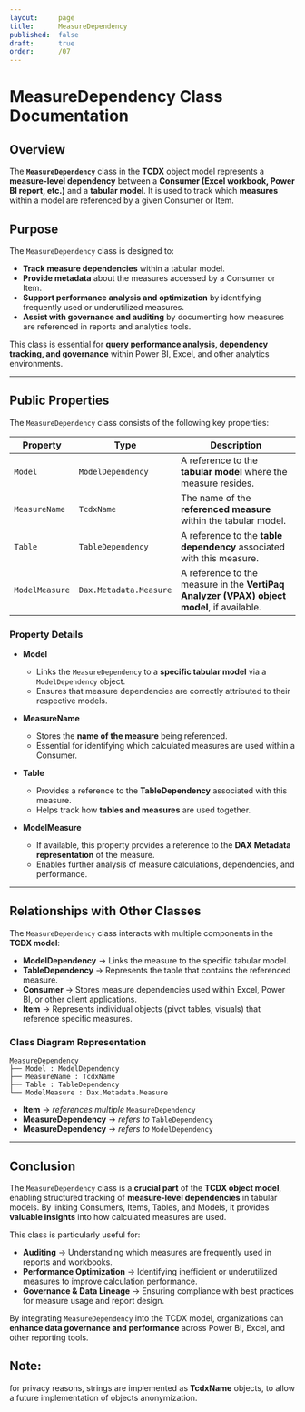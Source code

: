 ```yaml
---
layout:     page
title:      MeasureDependency
published:  false
draft:      true
order:      /07
---
```


# **MeasureDependency Class Documentation**

## **Overview**
The **`MeasureDependency`** class in the **TCDX** object model represents a **measure-level dependency** between a **Consumer (Excel workbook, Power BI report, etc.)** and a **tabular model**. It is used to track which **measures** within a model are referenced by a given Consumer or Item.

## **Purpose**
The `MeasureDependency` class is designed to:
- **Track measure dependencies** within a tabular model.
- **Provide metadata** about the measures accessed by a Consumer or Item.
- **Support performance analysis and optimization** by identifying frequently used or underutilized measures.
- **Assist with governance and auditing** by documenting how measures are referenced in reports and analytics tools.

This class is essential for **query performance analysis, dependency tracking, and governance** within Power BI, Excel, and other analytics environments.

---

## **Public Properties**
The `MeasureDependency` class consists of the following key properties:

| **Property**    | **Type**                | **Description**  |
|----------------|------------------------|------------------|
| `Model`       | `ModelDependency`       | A reference to the **tabular model** where the measure resides. |
| `MeasureName` | `TcdxName`              | The name of the **referenced measure** within the tabular model. |
| `Table`       | `TableDependency`       | A reference to the **table dependency** associated with this measure. |
| `ModelMeasure` | `Dax.Metadata.Measure`  | A reference to the measure in the **VertiPaq Analyzer (VPAX) object model**, if available. |

### **Property Details**
- **Model**  
  - Links the `MeasureDependency` to a **specific tabular model** via a `ModelDependency` object.
  - Ensures that measure dependencies are correctly attributed to their respective models.

- **MeasureName**  
  - Stores the **name of the measure** being referenced.
  - Essential for identifying which calculated measures are used within a Consumer.

- **Table**  
  - Provides a reference to the **TableDependency** associated with this measure.
  - Helps track how **tables and measures** are used together.

- **ModelMeasure**  
  - If available, this property provides a reference to the **DAX Metadata representation** of the measure.
  - Enables further analysis of measure calculations, dependencies, and performance.

---

## **Relationships with Other Classes**
The `MeasureDependency` class interacts with multiple components in the **TCDX model**:

- **ModelDependency** → Links the measure to the specific tabular model.
- **TableDependency** → Represents the table that contains the referenced measure.
- **Consumer** → Stores measure dependencies used within Excel, Power BI, or other client applications.
- **Item** → Represents individual objects (pivot tables, visuals) that reference specific measures.

### **Class Diagram Representation**
```
MeasureDependency
├── Model : ModelDependency
├── MeasureName : TcdxName
├── Table : TableDependency
└── ModelMeasure : Dax.Metadata.Measure
```
- **Item** → *references multiple* `MeasureDependency`
- **MeasureDependency** → *refers to* `TableDependency`
- **MeasureDependency** → *refers to* `ModelDependency`

---

## **Conclusion**
The `MeasureDependency` class is a **crucial part** of the **TCDX object model**, enabling structured tracking of **measure-level dependencies** in tabular models. By linking Consumers, Items, Tables, and Models, it provides **valuable insights** into how calculated measures are used.

This class is particularly useful for:
- **Auditing** → Understanding which measures are frequently used in reports and workbooks.
- **Performance Optimization** → Identifying inefficient or underutilized measures to improve calculation performance.
- **Governance & Data Lineage** → Ensuring compliance with best practices for measure usage and report design.

By integrating `MeasureDependency` into the TCDX model, organizations can **enhance data governance and performance** across Power BI, Excel, and other reporting tools.

## Note: 
for privacy reasons, strings are implemented as **TcdxName** objects, to allow a future implementation of objects anonymization.
